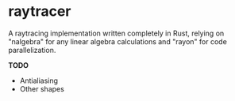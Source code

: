 # raytracer

A raytracing implementation written completely in Rust, relying on "nalgebra" for any linear algebra calculations and "rayon" for code parallelization.

**TODO**
- Antialiasing
- Other shapes

